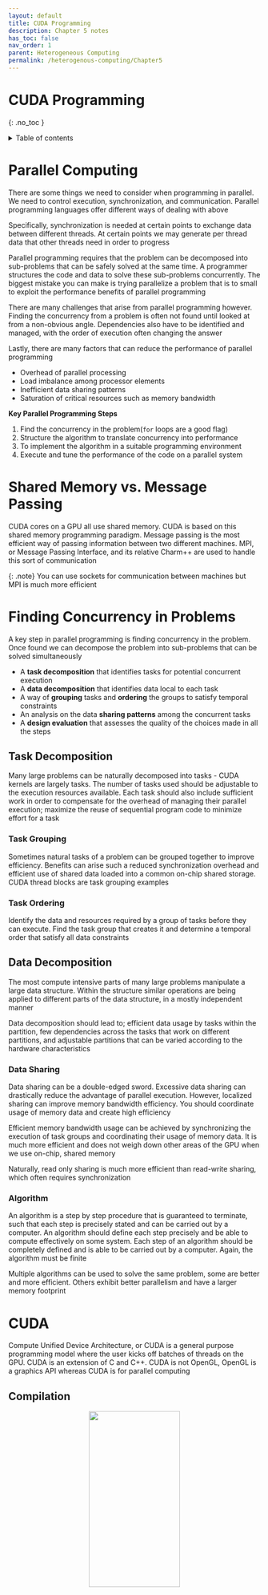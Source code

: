 ```yaml
---
layout: default
title: CUDA Programming
description: Chapter 5 notes
has_toc: false
nav_order: 1
parent: Heterogeneous Computing
permalink: /heterogenous-computing/Chapter5
---
```

# CUDA Programming
{: .no_toc }

<details closed markdown="block">
  <summary>
    Table of contents
  </summary>
  {: .text-delta }
1. TOC
{:toc}
</details>

# Parallel Computing
There are some things we need to consider when programming in parallel. We need to control execution, synchronization, and communication. Parallel programming languages offer different ways of dealing with above

Specifically, synchronization is needed at certain points to exchange data between different threads. At certain points we may generate per thread data that other threads need in order to progress

Parallel programming requires that the problem can be decomposed into sub-problems that can be safely solved at the same time. A programmer structures the code and data to solve these sub-problems concurrently. The biggest mistake you can make is trying parallelize a problem that is to small to exploit the performance benefits of parallel programming

There are many challenges that arise from parallel programming however. Finding the concurrency from a problem is often not found until looked at from a non-obvious angle. Dependencies also have to be identified and managed, with the order of execution often changing the answer

Lastly, there are many factors that can reduce the performance of parallel programming      
- Overhead of parallel processing
- Load imbalance among processor elements
- Inefficient data sharing patterns
- Saturation of critical resources such as memory bandwidth

__Key Parallel Programming Steps__       
1. Find the concurrency in the problem(`for` loops are a good flag)
2. Structure the algorithm to translate concurrency into performance
3. To implement the algorithm in a suitable programming environment
4. Execute and tune the performance of the code on a parallel system

# Shared Memory vs. Message Passing
CUDA cores on a GPU all use shared memory. CUDA is based on this shared memory programming paradigm. Message passing is the most efficient way of passing information between two different machines. MPI, or Message Passing Interface, and its relative Charm++ are used to handle this sort of communication

{: .note}
You can use sockets for communication between machines but MPI is much more efficient

# Finding Concurrency in Problems
A key step in parallel programming is finding concurrency in the problem. Once found we can decompose the problem into sub-problems that can be solved simultaneously
- A __task decomposition__ that identifies tasks for potential concurrent execution
- A __data decomposition__ that identifies data local to each task
- A way of __grouping__ tasks and __ordering__ the groups to satisfy temporal constraints
- An analysis on the data __sharing patterns__ among the concurrent tasks
- A __design evaluation__ that assesses the quality of the choices made in all the steps

## Task Decomposition
Many large problems can be naturally decomposed into tasks - CUDA kernels are largely tasks. The number of tasks used should be adjustable to the execution resources available. Each task should also include sufficient work in order to compensate for the overhead of managing their parallel execution; maximize the reuse of sequential program code to minimize effort for a task

### Task Grouping
Sometimes natural tasks of a problem can be grouped together to improve efficiency. Benefits can arise such a reduced synchronization overhead and efficient use of shared data loaded into a common on-chip shared storage. CUDA thread blocks are task grouping examples

### Task Ordering
Identify the data and resources required by a group of tasks before they can execute. Find the task group that creates it and determine a temporal order that satisfy all data constraints

## Data Decomposition
The most compute intensive parts of many large problems manipulate a large data structure. Within the structure similar operations are being applied to different parts of the data structure, in a mostly independent manner

Data decomposition should lead to; efficient data usage by tasks within the partition, few dependencies across the tasks that work on different partitions, and adjustable partitions that can be varied according to the hardware characteristics

### Data Sharing
Data sharing can be a double-edged sword. Excessive data sharing can drastically reduce the advantage of parallel execution. However, localized sharing can improve memory bandwidth efficiency. You should coordinate usage of memory data and create high efficiency

Efficient memory bandwidth usage can be achieved by synchronizing the execution of task groups and coordinating their usage of memory data. It is much more efficient and does not weigh down other areas of the GPU when we use on-chip, shared memory

Naturally, read only sharing is much more efficient than read-write sharing, which often requires synchronization

### Algorithm
An algorithm is a step by step procedure that is guaranteed to terminate, such that each step is precisely stated and can be carried out by a computer. An algorithm should define each step precisely and be able to compute effectively on some system. Each step of an algorithm should be completely defined and is able to be carried out by a computer. Again, the algorithm must be finite

Multiple algorithms can be used to solve the same problem, some are better and more efficient. Others exhibit better parallelism and have a larger memory footprint

# CUDA
Compute Unified Device Architecture, or CUDA is a general purpose programming model where the user kicks off batches of threads on the GPU. CUDA is an extension of C and C++. CUDA is not OpenGL, OpenGL is a graphics API whereas CUDA is for parallel computing

## Compilation

<p align="center">
  <img src="{{site.baseurl}}/assets/hetero-computing/compilation.png"  width="60%" height="30%">
</p>

Parts of CUDA code are always ran on the CPU while the other parts are ran on the GPU. The PTX is a sort of virtual machine code that enables portability across NVIDIA GPU generations

CPU code is compiled by the host C compiler and the GPU code(kernel) is compiled by the CUDA compiler. Separate binaries are produced

<p align="center">
  <img src="{{site.baseurl}}/assets/hetero-computing/compilationParts.png"  width="60%" height="30%">
</p>

Above we see that there are essentially two different programs being compiled. We can pay attention to the `bar.cu` source, which is actually a file suffix denoting that we have host and device code within the file. When ran through the cudacc compiler we see that two different parts need to be compiled into assembly. We have the `bar.c` and the `bar.s`. These go through the respective compilers in order to compile. At the end we have a single executable but there are still two different parts that can be observed. There is a linking process that follows

__Any source file containing the CUDA language extensions must be compiled with NVCC__. NVCC is actually a compiler driver that works by invoking all the necessary tools and compilers like cudacc, g++, cl, etc. NVCC outputs...
1. C code(otherwise known as the host CPU code). It must then be compiled with the rest of the application using another tool
2. PTX, is an intermediate assembly file. Is not necessarily machine code, it will be translated later on for that specific generation

## Linking
When you compile using NVCC there are two dynamic libraries linked into your executable automatically, which are required
- The CUDA runtime library(cudart)
- The CUDA core library(cuda)

## Tools: profiler
The CUDA profiler can be used from a GUI or on the command line to collect information from specific counters for things like branch divergence, global memory accesses, etc. Only collects information from one SM

This is essentially a tool in order to analyze what your code is doing in order to further utilized code more effectively

There is also a visual profiler that has supported features such as GPU/CPU time, occupancy(are you saturating the GPU with threads?), etc.

### :debugger
cudagdb is a debugger with gdb-like interface that lets you set breakpoints in kernel code while it's executing on the device, examine kernel threads, and contents of host and device memory. Can be difficult to analyze parallel code, it is much easier to use a debugger on serial code

# Language Extensions
Know that the API is an extension of the C programming language. It consists of _language extensions_, and a _runtime library_. The runtime library is split into
1. A __common component__ providing built-in vector types and a subset of the C runtime library in both host and device codes
2. A __host component__ to control and access one or more devices from the host
- Provides functions to deal with device management, memory management, and error handling
- Also initializes the first time a runtime function is called
- A host thread can invoke device code on only one device, new GPUs do not have this restriction
3. A __device component__ providing device-specific functions

The language extensions simply provide C the ability to run on a GPU and CPU

# CUDA Runtime APIs
The API is an extension to the ANSI C programming language making it a low learning tool. The hardware is designed to enable lightweight runtime and driver

There are two CUDA APIs, one is the higher level API called the C runtime for CUDA that is implemented on top of the CUDA driver APU. The other is the low-level APU called the CUDA driver API

As with any program, we need to be able to initialize/clean up CUDA when we need/don't need it. Knowing this, any runtime API call will automatically initialize the CUDA runtime, specifically any function call prefixed with __cudaSomeFunc()__. `cudaThreadExit()` explicitly frees up cuda resources. It is called automatically on CPU thread exit

# CUDA Programming Model
Parallel code(kernel) is launched and executed on a device by many threads. These launches are hierarchical meaning that __threads are grouped into blocks and the blocks are grouped into grids__. Familiar serial code is written for a single thread and each thread is free to execute a unique code path. An entire grid runs on the GPU, every kernel launch you have a grid

As a reminder thread blocks are a group of threads that can synchronize in execution and communicate via shared memory

## Thread Hierarchy Review
Every block and thread have a distinguishing ID. The block size is from 1 to 1024 concurrent threads(Fermi), the block shape can either be 1D, 2D, or 3D. All threads in a block execute the same thread program, but each warp executes the same instruction within that program. These threads share data and synchronize while doing their share of the work. These threads also have a thread ID and can be situated in a 1D, 2D, or 3D fashion. The thread program uses thread id to select work and address shared data


# Programming with CUDA
The following explains how indexing works with CUDA. Also, here are some built in variables provided with CUDA
1. `dim3` gridDim;
- Dimensions of the grid in blocks (gridDim.z unused for G80)
2. `dim3` blockDim;
- Dimensions of the block in threads
3. `dim3` blockIdx;
- Block index within the grid
4. `dim3` threadIdx;
- Thread index within the block


## Addition with Threads and Blocks
The `blockDim.x` is a built-in variable for the number of threads per block. The entire formula for addition with threads and blocks is 

``` c
int index = threadIdx.x + blockIdx.x * blockDim.x;
```

The above would find your index into your "array". The entire formula would look like

``` c
__global__ void add(int *a, int *b, int *c){
  int index = threadIdx.x + blockIdx.x * blockDim.x;
  c[index] = a[index] + b[index];
}
```

<p align="center">
  <img src="{{site.baseurl}}/assets/hetero-computing/addition.png"  width="70%" height="40%">
</p>

### Kernel with 2D Indexing
For a 2D array, the CUDA code would look something like below

``` c
__global__ void kernel(int *a, int dimx, int dimy){
  int ix = blockIdx.x * blockDim.x + threadIdx.x; // finds the row
  int iy = blockIdx.y * blockDim.x + threadIdx.y; // finds the column
  int idx = iy * dimx + ix;

  a[idx] = a[idx] + 1;
}
```


Blocks must be independent, any possible interleaving of blocks should be valid. The block may coordinate but not synchronize, meaning locks are bad but shared pointers can be used

## Execution Configuration
An expression of the form `<<<Dg, Db, Ns, S>>>` between the function name and the parenthesized argument list denote a kernel. The arrows are an example of the language extension part of C
- Dg is of the type `dim3` and specifies the dimension and size of the grid
- Db is of type `dim3` and specifies the dimension and size of each block
- Ns is of type `size_t` and specifies the number of bytes in shared memory that is dynamically allocated per block for this call in addition to the statically allocated memory
- S is of type `cudaStream_t` and specifies the associated stream; S is an optional argument which defaults to 0

The <<<>>> is essentially a pre-processor statement. Upon compilation this will be translated into traditional C language syntax

{: .important}
Kernel launches are asynchronous. Whenever a CPU encounters a kernel it launches the kernel on the GPU and continues doing work within the process

## Synchronization
`__syncthreads()` should be called within the kernel function in order to synchronize threads within a block. This method is a barrier, when threads arrive they stop. Once all threads have reached this point, execution resumes normally. This synchronization only happens within thread blocks, not outside. When you want to synchronize across thread blocks you have to terminate the kernel launch

Synchronization avoids hazards, it is crucial in making sure thread data is consistent. Hazards are usually presented in the form of dependencies. RAW, WAR, WAW are all forms of hazards

If synchronization is used with conditional constructs it is important that all threads within a block choose the same path or else you will never synchronize

## CUDA Function Declarations
1. `__device__ float DeviceFunction()`
- Is used to declare a sort of "kernel function", it is a function that can only be called from within the kernel by the GPU
2. `__global__ void KernelFunc()`
- Is the "main()" of a kernel function
3. `__host__ float HostFunc()`
- Used to declare a function for the CPU, however if you put nothing it is assumed it is tied to the CPU

Device and Host can be used together to create two separate functions used to execute on CPU and GPU

# Memory

<p align="center">
  <img src="{{site.baseurl}}/assets/hetero-computing/memoryAgain.png"  width="60%" height="30%">
</p>

As a reminder, each kernel can use per-device global memory. In order to move memory from host memory to the GPU memory we use a function called `cudaMemcpy()`. Data resides on the GPU memory but the CPU is issuing the calls to allocate/set/copy memory

<p align="center">
  <img src="{{site.baseurl}}/assets/hetero-computing/cudamemcpy.png"  width="60%" height="30%">
</p>

Old GPUs cannot tell from the pointer value whether the address is on the CPU or the GPU. Newer GPU generations do not have this problem, nonetheless we must exercise caution when dereferencing pointers. It will likely crash an old GPU if a CPU pointer is dereferenced on the GPU

{: .important}
Anything beginning with `cuda` is associated with the Runtime API. It is being executed by the CPU. Anything with the double underline is GPU code

Global memory is the main means of communicating read and write data between the host and the device. The contents of global memory are visible to all threads but it is off chip and quite far away leading to high latency

## Thread Memory Components
Each thread has certain access to each component of memory 
1. Read/write per-thread registers
2. Read/write per-thread local memory
3. Read/write per-block shared memory
4. Read/write per-grid global memory

<p align="center">
  <img src="{{site.baseurl}}/assets/hetero-computing/threadMem.png"  width="60%" height="40%">
</p>

{: .important}
The arrow pointing from the thread to global memory is the per-thread local memory allocated to each thread. It does not reside on chip

<p align="center">
  <img src="{{site.baseurl}}/assets/hetero-computing/memoryAllocations.png"  width="60%" height="40%">
</p>

From above we can see where each type of data is stored. From where it is stored we can assume the performance penalties for accessing the data that is stored far away off chip. As of Fermi, some of this off chip data is stored in caches making for much quicker access, resulting in less wasted cycles. We can also assume the visibility of the variables to other threads on the system as well as the number of instances of that variable. There can be 100s of thousands of instances of per-thread memory, a couple hundred instances of shared memory variables(visible to all within a block), and one instance of a variable in global memory visible to all threads on the system

Remember that if you want your host to access device memory it needs to reside in global memory

## CudaMalloc()
Global memory is also allocated using `cudaMalloc()` and is free'd using `cudaFree()`. You must pass parameters to `cudaMalloc()` containing the address of the pointer to the allocated object and the size of the object. `cudaFree()` takes one parameter, the pointer to the object that is to be free'd

```c
cudaMalloc((void **) pointer, size_t nbytes);
```

Memory allocation in CUDA is different from `malloc()` in C in that it does not return a pointer. `cudaMalloc()` actually returns an error code so we must have some other means of acquiring a pointer to the newly allocated memory. In C, the only other way for a function to communicate is by passing the pointer or address to the function. The function can make changes to the value stored at the address or the address where the pointer is pointing. The changes to those value can be later retrieved outside the function scope by using the same memory address

`void*` is a pointer to something. But `cudaMalloc()` needs to modify the given pointer (the pointer itself not what the pointer points to), so you need to pass `void**` which is a pointer to the pointer (usually a pointer to the local variable that points to the memory address) such that `cudaMalloc()` can modify the value of the pointer

The problem boils down to pass-by-value and pass-by-reference in C. Consider the following wrapper function around `malloc()`

```c
// This will not work!!!
void myMalloc(void* ptr, int size) {

  ptr = malloc(size);

  return;

}

int main(){
  int* ptr = NULL;
  myMalloc((void*) ptr, size);
}
```

The problem is that the `void*` parameter is passed by value. It is a copy and any changes made in the function are not reflected after it gets done executing. We need to actually make changes to the pointer we pass into the function. To fix this we can make the following changes

```c
// This will work

void myMalloc(void** ptr, int size) {
  *ptr = malloc(size);
  return;

}

int main(){
  int* ptr = NULL;
  myMalloc((void**) &ptr, size);
  ptr[0] = 0;
}
```

Here we pass by reference to the function and the function can correctly make changes to the pointer itself not what it is pointing to

## Common Programming Strategies
You should carefully partition data in memory according to access patterns
1. Read only -> `__constant__' memory, very fast access
2. Read/Write and shared within block -> '__shared__' memory, very fast access
3. Read/Write within each thread -> registers, very fast access
4. Indexed Read/Write within each thread -> local memory, slow access
5. Read/Write inputs/results -> `cudaMalloc`'ed global memory

### Cache Tiles
As you may recall global memory, or DRAM, on a GPU is quite far away and memory accesses to it can be very slow. It would be nice if we could guarantee that data is in cache and we avoid lengthy memory stalls. Traditionally during matrix multiplication you would `memCopy()` from the host to the device, from there we would load them into a core when we want to do some calculation. Instead of using global memory we can use shared memory which is memory per block. Shared memory is also known as a sort of user-managed L1 cache. A popular way of performing computation on the device is to __tile data__ to take advantage of this fast shared memory. We break apart the large input data and put into cache data that we will be frequently using for that calculation

That process is as follows:
1. Partition data into subsets that fit into shared memory
2. Handle each data subset with one thread block by:
- Loading the subset from global memory to shared memory; using multiple threads to exploit memory level parallelism
- Performing the computation on the subset from shared memory; each thread can efficiently multi-pass over any data element
- Copying results from shared memory to global memory

## Variable Type Restrictions
1. Pointers can only point to memory allocated or declared in global memory, the CPU can only see global memory
- Allocated on the host and passed to the kernel:
  - `__global__ void KernelFunc(float *ptr)`
- Obtained as the address of a global variable:
  - `float *ptr = &GlobalVar;`
2. Pointers aren't typed on memory space
- `__shared__ int *ptr;`
- `ptr` is a __shared__ pointer variable, not a pointer to a __shared__ variable 

# Example
## Vector Addition
``` c
__global__ void vecAdd(float* A, , float* B, float* C){
  int i = threadIDx.x + blockIDx.x * blockDimx.x;
  C[i] = A[i] + B[i];
}

int main() {
  vecAdd<<<N/256, 256>>>(d_A, d_B, d_C);
}
```

# Advanced Memory Access
Host synchronization, you should remember that all kernel launches are _asynchronous_. Control returns to the CPU immediately and the kernel executes after all previous CUDA calls have completed. `cudaMemcpy()` is however synchronous(blocking), the control returns to the CPU after the copy completes and the copy starts after all previous CUDA calls have completed

`cudaMemcpyAsync()` is _asynchronous_. `cudaThreadSynchronize()` blocks until all previous CUDA calls have completed, the CPU waits for GPU. __Calls starting with cuda are executed by the CPU__

## Page-locked memory and Zero-copy access
Page-locked memory is memory that is guaranteed to actually be in memory. In general, the operating system is allowed to "page" your memory to a hard disk if it's too big or not currently in use

`cudaHostMalloc()` and `cudaFreeHost()` are the two functions used to allocate page-locked memory on the host. It is significantly faster for copying to and from the GPU. Beginning with CUDA 2.2, a kernel can directly access host page-locked memory - no copy to device is needed

To much page-locked memory might reduce overall performance and is less efficient if all data will be needed anyway

### Portable Memory
The block of page-locked memory is normally only available to the current device (GPU) when it is allocated. You can use a portable memory flag to share the page-locked memory with other devices(GPUs)

### Write-Combining Memory
Page-locked memory is allocated as cache'able by default, if you visit this memory it is saved in the cache. Page-locked memory can be allocated as write-combining memory by using a special flag which frees up L1 and L2 cache resource usage. You combine writes to be done all at one time and they will not be saved in cache. This concept is good when writing but not reading

### Mapped Memory
The page-locked host memory can be mapped into the address space of the device by passing a special flag to allocate the memory. Pointers can be dereferenced from GPU or CPU side

### Zero Copy
Copies between page-locked host memory and device memory can be performed concurrently with kernel execution for some devices. We do not copy memory from page-locked memory to the GPU, we leave them in the host memory

{: .important}
Unless unified memory is apart of a system, different pointers can be mapped to different memory locations. Dereferencing a pointer could give you different values

## Benefits from Page-Locked Host Memory
- On systems with a front-side bust, bandwidth between host memory and device memory is higher if host memory is allocated as page-locked and even higher if in addition it is allocated as write-combining. It free's up the cache
- Mapped memory is able to exploit the full duplex of the PCIe bus by reading and writing at the same time, since memory copy only moves data in one direction, half duplex

## Warp Voting
Within each warp you have 32 threads, you can run certain functions within a warp, called warp vote functions, including...
- `__all(int predicate)` - returns true iff the predicate evaluates as true for all threads of a warp
- `__any(int predicate)` - returns true iff the predicate evaluates as true for any threads of a warp

# Asynchronous Concurrent Execution
Our goal of a system is to saturate all components at any given time. Concurrent execution between host and device shows control returned to the host thread before the device has completed the requested task. You can disable asynchronous kernel launches by setting the `CUDA_LAUNCH_BLOCKING` environment variable to 1

## Overlap of Data Transfer and Kernel Execution
A goal you should strive for is to perform copies between page-locked host memory and device memory concurrently with kernel execution. Essentially you want to overlap host functions with device functions. Applications may query this capability by calling `cudaGetDeviceProperties()` and checking the `deviceOverlap` property

## Concurrent Kernel Execution
Some devices of compute capability 2.x can execute multiple kernels concurrently. Applications may query this capability by calling `cudaGetDeviceProperties()` and checking the `concurrentKernels` property. The maximum number of kernel launches that a device can execute concurrently is sixteen in Fermi(32 in Kepler)

However, a kernel from one CUDA context cannot execute concurrently with a kernel from another CUDA context

You can also deploy __concurrent data transfers__. Perform a copy from page-locked host memory to device memory concurrently with a copy from device memory to page-locked host memory

# Streams
All device requests made from the host code are put into a queue. The queue is read and processed asynchronously by the driver and device. The driver ensures that commands in the queue are processed in sequence. Memory copies end before kernel launch, etc


<p align="center">
  <img src="{{site.baseurl}}/assets/hetero-computing/streams.png"  width="50%" height="10%">
</p>

To allow concurrent copying and kernel execution, you need to use multiple queues, called "streams". CUDA 'events' allow the host thread to query and synchronize with the individual queues

<p align="center">
  <img src="{{site.baseurl}}/assets/hetero-computing/streams2.png"  width="50%" height="10%">
</p>

Applications manage concurrency through streams. You create streams using 
- `cudaStreamCreate(cudaStream_t* stream);`
- `cudaStreamQuery(cudaStream_t stream);`
  - Returns cudaSuccess if all operations in the stream are completed. Return cudaErrorNotReady otherwise
- `cudaStreamSynchronize(cudaStream_t stream);`
  - Blocks until all tasks in a stream have completed
- `cudaStreamDestroy(cudaStream_t stream);`
  - Destroys and cleans up a stream


Kernel launches from different streams can execute concurrently, kernel launches from the same streams cannot. Concurrent data transfer is also supported but not in the same direction. If they are different directions then they can execute concurrently, different DMA engines are used

## Implicit Synchronization
Two commands from different streams cannot run concurrently if either one of the following operations is issued in-between them by the host thread:
- a page-locked host memory allocation
- a device memory allocation
- a device memory set
- a device to device memory copy
- any CUDA command to stream 0
- a switch between the L1/shared memory configurations

## Concurrency on Single GPU
Certain factors effect concurrency on single GPUs. GPUs cannot context switch in the way the CPUs can
- Multiple CUDA programs/jobs cannot be run concurrently
- Operations from different contexts(same program) cannot be run in parallel
- Operations from the same streams(default is stream 0) cannot be run in parallel
- Operations from different streams(same context) might be able to run in parallel


## Events
Events are used for timing, they can be placed as markers in streams, or outside of streams. Events that can be created are 
- start, stop events
- Signal start event -> run cuda code -> signal stop
- Sync events accordingly
- cudaEventElapsedTime(...);

## Atomics
Atomics are used in place of locks. One variable in shared memory and one in global memory

An atomic operation guarantees that only a single thread has access to a piece of memory while an operation completes. The name atomic comes from the fact that it is uninterruptible. There are many different types of atomic operations

Atomics are slower than normal load/store. You can have the whole machine queuing on a single location in memory

In summary, you cant use normal load/store for inter-thread communication because of race conditions. You should use atomic instructions for sparse and/or unpredictable global communication. It is also a good idea to decompose data for more parallelism

# Flow Control
Understanding flow control helps us to rely less heavily on the hardware. We can better structure our code to increase performance. Again, thread blocks are partitioned into warps, the thread IDs within a warp are consecutive and increasing. Partitioning is always the same, with this knowledge we can control flow

HW schedules thread blocks onto available SMs, there is not guarantee of ordering among thread blocks. The hardware will schedule thread blocks as soon as a previous thread block finishes. Warps are scheduled onto cores via a controller, the 32 threads within a warp are executed together. Each thread block is mapped to one or more warps, again the hardware schedules each warp independently

An SM implements zero-overhead warp scheduling. At any time only one of the warps is executed by an SM, the warps whose next instruction has its inputs ready for consumption are eligible for execution. All threads in a warp execute the same instruction when selected

The main performance concern with branching is divergence. Divergence is when threads within a single warp take different paths, these different execution paths are serialized

# Errors
All CUDA runtime function throw errors. These errors are sometimes asynchronous; the errors will show up later. You can get the last error with

```c
cudaError_t cudaGetLastError();
printf("%s\n", cudaGetErrorString(cudaGetLastError()));
```

# Multi-GPU Programming
A CPU can query and select GPU devices with certain functions like 
- `cudaGetDeviceCount(int* count)`

In a multi-GPU environment device 0 is used by default. The problem with multi-GPU environments is that they cannot share global memory. One GPU cannot access another GPUs memory directly, the application code is responsible for moving data between GPUs

From CUDA 4.0 unified addressing is used. The CPU and GPU allocations use unified virtual address space. You can think of the CPU and GPU as both getting its own range of virtual addresses, thus the driver/device can determine from the address where data resides. The allocation still resides on a single device however(you cannot allocate one array across several GPUs). A GPU can dereference a pointer that is an address on another GPU and an address on the host(CPU)

## Peer-to-peer Communication
You do have the ability for direct communication between GPUs. _Direct access_ means that one GPU can access another GPUs memory directly. _Direct transfers_ means that one GPU can send data from memory directly to another GPUs memory without the intervention of the other GPU

<p align="center">
  <img src="{{site.baseurl}}/assets/hetero-computing/directAccess.png"  width="60%" height="30%">
</p>
